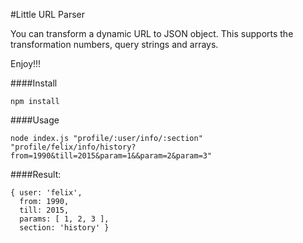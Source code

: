 #Little URL Parser

You can transform a dynamic URL to JSON object. This supports the transformation numbers, query strings and arrays.

Enjoy!!!

####Install

```
npm install
```


####Usage

```
node index.js "profile/:user/info/:section" "profile/felix/info/history?from=1990&till=2015&param=1&&param=2&param=3"
```


####Result:

```
{ user: 'felix',
  from: 1990,
  till: 2015,
  params: [ 1, 2, 3 ],
  section: 'history' }

```
